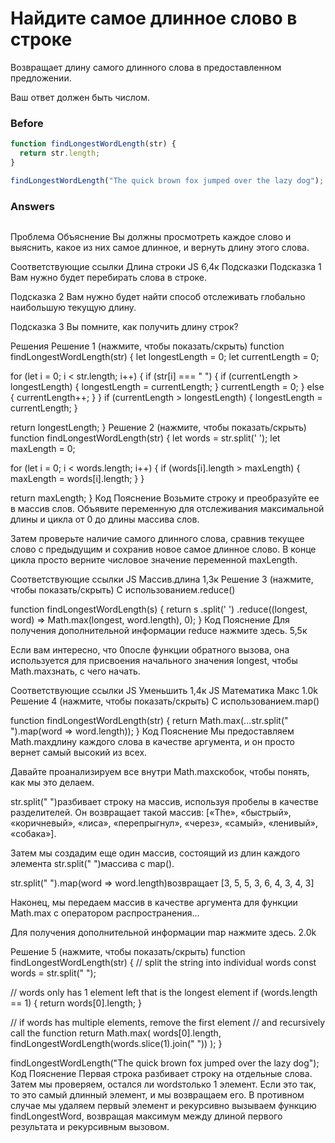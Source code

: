 # Найдите самое длинное слово в строке
Возвращает длину самого длинного слова в предоставленном предложении.

Ваш ответ должен быть числом.
### Before
```javascript
function findLongestWordLength(str) {
  return str.length;
}

findLongestWordLength("The quick brown fox jumped over the lazy dog");
```
### Answers
```javascript

```
Проблема Объяснение
Вы должны просмотреть каждое слово и выяснить, какое из них самое длинное, и вернуть длину этого слова.

Соответствующие ссылки
Длина строки JS 6,4к
Подсказки
Подсказка 1
Вам нужно будет перебирать слова в строке.

Подсказка 2
Вам нужно будет найти способ отслеживать глобально наибольшую текущую длину.

Подсказка 3
Вы помните, как получить длину строк?

Решения
 Решение 1 (нажмите, чтобы показать/скрыть)
function findLongestWordLength(str) {
let longestLength = 0;
let currentLength = 0;

for (let i = 0; i < str.length; i++) {
  if (str[i] === " ") {
    if (currentLength > longestLength) {
      longestLength = currentLength;
    }
    currentLength = 0;
  } else {
    currentLength++;
  }
}
if (currentLength > longestLength) {
  longestLength = currentLength;
}

return longestLength;
}
 Решение 2 (нажмите, чтобы показать/скрыть)
function findLongestWordLength(str) {
  let words = str.split(' ');
  let maxLength = 0;

  for (let i = 0; i < words.length; i++) {
    if (words[i].length > maxLength) {
      maxLength = words[i].length;
    }
  }

  return maxLength;
}
Код Пояснение
Возьмите строку и преобразуйте ее в массив слов. Объявите переменную для отслеживания максимальной длины и цикла от 0 до длины массива слов.

Затем проверьте наличие самого длинного слова, сравнив текущее слово с предыдущим и сохранив новое самое длинное слово. В конце цикла просто верните числовое значение переменной maxLength.

Соответствующие ссылки
JS Массив.длина 1,3к
 Решение 3 (нажмите, чтобы показать/скрыть)
С использованием.reduce()

function findLongestWordLength(s) {
  return s
    .split(' ')
    .reduce((longest, word) => Math.max(longest, word.length), 0);
}
Код Пояснение
Для получения дополнительной информации reduce нажмите здесь. 5,5к

Если вам интересно, что 0после функции обратного вызова, она используется для присвоения начального значения longest, чтобы Math.maxзнать, с чего начать.

Соответствующие ссылки
JS Уменьшить 1,4к
JS Математика Макс 1.0k
 Решение 4 (нажмите, чтобы показать/скрыть)
С использованием.map()

function findLongestWordLength(str) {
  return Math.max(...str.split(" ").map(word => word.length));
}
Код Пояснение
Мы предоставляем Math.maxдлину каждого слова в качестве аргумента, и он просто вернет самый высокий из всех.

Давайте проанализируем все внутри Math.maxскобок, чтобы понять, как мы это делаем.

str.split(" ")разбивает строку на массив, используя пробелы в качестве разделителей. Он возвращает такой массив: [«The», «быстрый», «коричневый», «лиса», «перепрыгнул», «через», «самый», «ленивый», «собака»].

Затем мы создадим еще один массив, состоящий из длин каждого элемента str.split(" ")массива с map().

str.split(" ").map(word => word.length)возвращает [3, 5, 5, 3, 6, 4, 3, 4, 3]

Наконец, мы передаем массив в качестве аргумента для функции Math.max с оператором распространения...

Для получения дополнительной информации map нажмите здесь. 2.0k

 Решение 5 (нажмите, чтобы показать/скрыть)
function findLongestWordLength(str) {
  // split the string into individual words
  const words = str.split(" ");

  // words only has 1 element left that is the longest element
  if (words.length == 1) {
    return words[0].length;
  }

  // if words has multiple elements, remove the first element
  // and recursively call the function
  return Math.max(
    words[0].length,
    findLongestWordLength(words.slice(1).join(" "))
  );
}

findLongestWordLength("The quick brown fox jumped over the lazy dog");
Код Пояснение
Первая строка разбивает строку на отдельные слова. Затем мы проверяем, остался ли wordsтолько 1 элемент. Если это так, то это самый длинный элемент, и мы возвращаем его. В противном случае мы удаляем первый элемент и рекурсивно вызываем функцию findLongestWord, возвращая максимум между длиной первого результата и рекурсивным вызовом.
